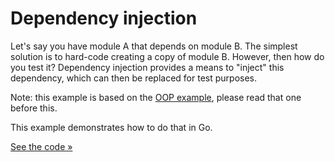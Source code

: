 # Dependency injection

Let's say you have module A that depends on module B. The simplest solution is to hard-code creating a copy of module B. However, then how do you test it? Dependency injection provides a means to "inject" this dependency, which can then be replaced for test purposes.

Note: this example is based on the [OOP example](../oop/), please read that one before this.

This example demonstrates how to do that in Go.

[See the code &raquo;](dependency-injection.go)